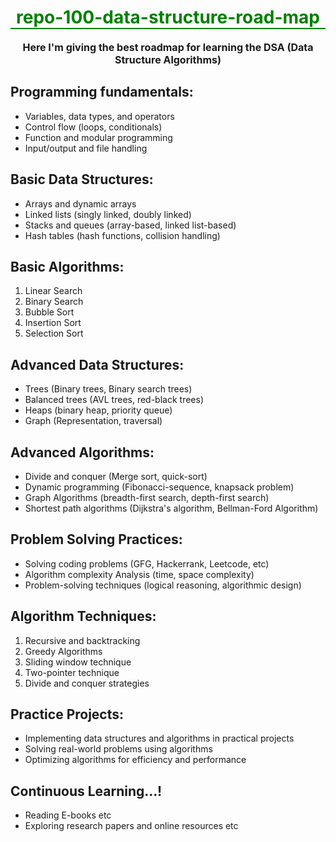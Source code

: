 # <div style="text-align: center; color: green; border-bottom: 2px solid green;">repo-100-data-structure-road-map</div>
<p style="text-align: center; font-size: 16px; font-weight: bold;">Here I'm giving the best roadmap for learning the DSA (Data Structure Algorithms)</p>

## Programming fundamentals:
<ul>
  <li>Variables, data types, and operators</li>
  <li>Control flow (loops, conditionals)</li>
  <li>Function and modular programming</li>
  <li>Input/output and file handling</li>
</ul>

## Basic Data Structures:
<ul>
  <li>Arrays and dynamic arrays</li>
  <li>Linked lists (singly linked, doubly linked)</li>
  <li>Stacks and queues (array-based, linked list-based)</li>
  <li>Hash tables (hash functions, collision handling)</li>
</ul>

## Basic Algorithms:
<ol>
  <li>Linear Search</li>
  <li>Binary Search</li>
  <li>Bubble Sort</li>
  <li>Insertion Sort</li>
  <li>Selection Sort</li>
</ol>

## Advanced Data Structures:
<ul>
  <li>Trees (Binary trees, Binary search trees)</li>
  <li>Balanced trees (AVL trees, red-black trees)</li>
  <li>Heaps (binary heap, priority queue)</li>
  <li>Graph (Representation, traversal)</li>
</ul>

## Advanced Algorithms:
<ul>
  <li>Divide and conquer (Merge sort, quick-sort)</li>
  <li>Dynamic programming (Fibonacci-sequence, knapsack problem)</li>
  <li>Graph Algorithms (breadth-first search, depth-first search)</li>
  <li>Shortest path algorithms (Dijkstra's algorithm, Bellman-Ford Algorithm)</li>
</ul>

## Problem Solving Practices:
<ul>
  <li>Solving coding problems (GFG, Hackerrank, Leetcode, etc)</li>
  <li>Algorithm complexity Analysis (time, space complexity)</li>
  <li>Problem-solving techniques (logical reasoning, algorithmic design)</li>
</ul>

## Algorithm Techniques:
<ol>
  <li>Recursive and backtracking</li>
  <li>Greedy Algorithms</li>
  <li>Sliding window technique</li>
  <li>Two-pointer technique</li>
  <li>Divide and conquer strategies</li>
</ol>

## Practice Projects:
<ul>
  <li>Implementing data structures and algorithms in practical projects</li>
  <li>Solving real-world problems using algorithms</li>
  <li>Optimizing algorithms for efficiency and performance</li>
</ul>

## Continuous Learning...!
<ul>
  <li>Reading E-books etc</li>
  <li>Exploring research papers and online resources etc</li>
</ul>
